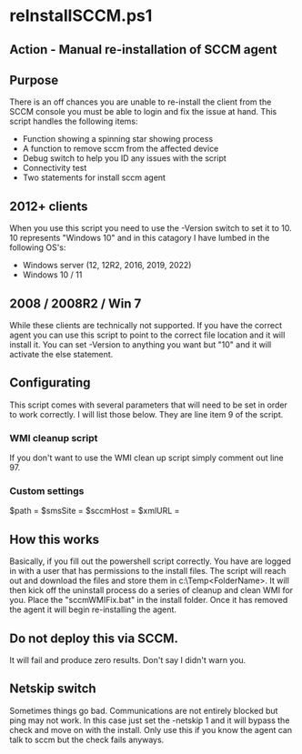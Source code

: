 # reInstallSCCM.ps1

## Action - Manual re-installation of SCCM agent

## Purpose
There is an off chances you are unable to re-install the client from the SCCM console you must be able to login and fix the issue at hand.  This script handles the following items:
* Function showing a spinning star showing process
* A function to remove sccm from the affected device
* Debug switch to help you ID any issues with the script
* Connectivity test
* Two statements for install sccm agent

## 2012+ clients
When you use this script you need to use the -Version switch to set it to 10.  10 represents "Windows 10" and in this catagory I have lumbed in the following OS's:
* Windows server (12, 12R2, 2016, 2019, 2022)
* Windows 10 / 11

## 2008 / 2008R2 / Win 7
While these clients are technically not supported.  If you have the correct agent you can use this  script to point to the correct file location and it will install it.  You can set -Version to anything you want but "10" and it will activate the else statement.

## Configurating
This script comes with several parameters that will need to be set in order to work correctly.  I will list those below.  They are line item 9 of the script.

### WMI cleanup script
If you don't want to use the WMI clean up script simply comment out line 97.

### Custom settings
$path = <Path of install files>
$smsSite = <SiteCode>
$sccmHost = <SCCM host the client needs to talk to>
$xmlURL = <xml configuration url>

## How this works
Basically, if you fill out the powershell script correctly.  You have are logged in  with a user that has permissions to the install files.  The script will reach out and download the files and store them in c:\Temp\<FolderName>.  It will then kick off the uninstall process do a series of cleanup and clean WMI for you.  Place the "sccmWMIFix.bat" in the install folder.  Once it has removed the agent it will begin re-installing the agent.

## Do not deploy this via SCCM.
It will fail and produce zero results.  Don't say I didn't warn you.

## Netskip switch
Sometimes things go bad.  Communications are not entirely blocked but ping may not work.  In this case just set the -netskip 1 and it will bypass the check and move on with the install.  Only use this if you know the agent can talk to sccm but the check fails anyways.
